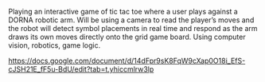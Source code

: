 Playing an interactive game of tic tac toe where a user plays against a DORNA robotic arm. Will be using a camera to read the player’s moves and the robot will detect symbol placements 
in real time and respond as the arm draws its own moves directly onto the grid game board. Using computer vision, robotics, game logic.

https://docs.google.com/document/d/14dFpr9sK8FqW9cXap0O18i_EfS-cJSH21E_fF5u-BdU/edit?tab=t.yhiccmlrw3lp
